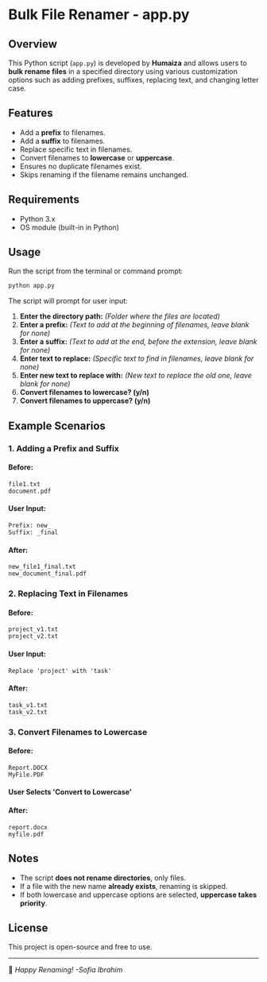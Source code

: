 # Bulk File Renamer - app.py

## Overview

This Python script (`app.py`) is developed by **Humaiza** and allows users to **bulk rename files** in a specified directory using various customization options such as adding prefixes, suffixes, replacing text, and changing letter case.

## Features

- Add a **prefix** to filenames.
- Add a **suffix** to filenames.
- Replace specific text in filenames.
- Convert filenames to **lowercase** or **uppercase**.
- Ensures no duplicate filenames exist.
- Skips renaming if the filename remains unchanged.

## Requirements

- Python 3.x
- OS module (built-in in Python)

## Usage

Run the script from the terminal or command prompt:

```sh
python app.py
```

The script will prompt for user input:

1. **Enter the directory path:** *(Folder where the files are located)*
2. **Enter a prefix:** *(Text to add at the beginning of filenames, leave blank for none)*
3. **Enter a suffix:** *(Text to add at the end, before the extension, leave blank for none)*
4. **Enter text to replace:** *(Specific text to find in filenames, leave blank for none)*
5. **Enter new text to replace with:** *(New text to replace the old one, leave blank for none)*
6. **Convert filenames to lowercase? (y/n)**
7. **Convert filenames to uppercase? (y/n)**

## Example Scenarios

### **1. Adding a Prefix and Suffix**

#### **Before:**

```
file1.txt
document.pdf
```

#### **User Input:**

```
Prefix: new_
Suffix: _final
```

#### **After:**

```
new_file1_final.txt
new_document_final.pdf
```

### **2. Replacing Text in Filenames**

#### **Before:**

```
project_v1.txt
project_v2.txt
```

#### **User Input:**

```
Replace 'project' with 'task'
```

#### **After:**

```
task_v1.txt
task_v2.txt
```

### **3. Convert Filenames to Lowercase**

#### **Before:**

```
Report.DOCX
MyFile.PDF
```

#### **User Selects 'Convert to Lowercase'**

#### **After:**

```
report.docx
myfile.pdf
```

## Notes

- The script **does not rename directories**, only files.
- If a file with the new name **already exists**, renaming is skipped.
- If both lowercase and uppercase options are selected, **uppercase takes priority**.

## License

This project is open-source and free to use.

---

🚀 *Happy Renaming! -Sofia Ibrahim*